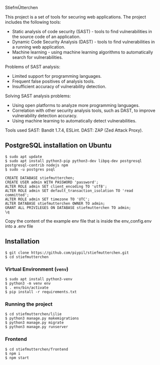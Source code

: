 StiefmÜtterchen

This project is a set of tools for securing web applications. The project includes the following tools:
- Static analysis of code security (SAST) - tools to find vulnerabilities in the source code of an application.
- Dynamic Code Security Analysis (DAST) - tools to find vulnerabilities in a running web application.
- Machine learning - using machine learning algorithms to automatically search for vulnerabilities.

Problems of SAST analysis:
- Limited support for programming languages.
- Frequent false positives of analysis tools.
- Insufficient accuracy of vulnerability detection.

Solving SAST analysis problems:
- Using open platforms to analyze more programming languages.
- Correlation with other security analysis tools, such as DAST, to improve vulnerability detection accuracy.
- Using machine learning to automatically detect vulnerabilities.

Tools used
SAST: Bandit 1.7.4, ESLint.
DAST: ZAP (Zed Attack Proxy).


## PostgreSQL installation on Ubuntu

    $ sudo apt update
    $ sudo apt install python3-pip python3-dev libpq-dev postgresql postgresql-contrib nodejs npm
    $ sudo -u postgres psql

    CREATE DATABASE stiefmutterchen;
    CREATE USER admin WITH PASSWORD 'password';
    ALTER ROLE admin SET client_encoding TO 'utf8';  
    ALTER ROLE admin SET default_transaction_isolation TO 'read committed';  
    ALTER ROLE admin SET timezone TO 'UTC';
    ALTER DATABASE stiefmutterchen OWNER TO admin;
    GRANT ALL PRIVILEGES ON DATABASE stiefmutterchen TO admin;
    \q

Copy the content of the example env file that is inside the env_config.env into a .env file

## Installation

    $ git clone https://github.com/piypil/stiefmutterchen.git
    $ cd stiefmutterchen

### Virtual Environment (`venv`)

    $ sudo apt install python3-venv
    $ python3 -m venv env
    $ . env/bin/activate
    $ pip install -r requirements.txt

### Running the project
    $ cd stiefmutterchen/lilie
    $ python3 manage.py makemigrations
    $ python3 manage.py migrate
    $ python3 manage.py runserver

### Frontend

    $ cd stiefmutterchen/frontend
    $ npm i
    $ npm start

